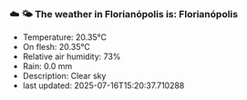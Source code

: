 ### ☁️ 🌤️  The weather in Florianópolis is: Florianópolis

- Temperature: 20.35°C
- On flesh: 20.35°C
- Relative air humidity: 73%
- Rain: 0.0 mm
- Description: Clear sky
- last updated: 2025-07-16T15:20:37.710288
